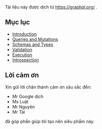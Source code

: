 Tài liệu này được dịch từ https://graphql.org/ .

## Mục lục

- [Introduction](01_Introduction.md)
- [Queries and Mutations](02_Queries_and_Mutations.md)
- [Schemas and Types](03_Schemas_and_Types.md)
- [Validation](04_Validation.md)
- [Execution](05_Execution.md)
- [Introspection](06_Introspection.md)

## Lời cảm ơn

Xin gửi lời chân thành cảm ơn sâu sắc đến:
- Mr Google dịch
- Ms Luật
- Mr Nguyên
- Mr Tài

đã góp phần giúp tôi tạo nên siêu phẩm này.